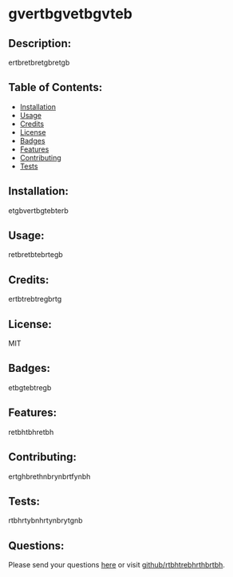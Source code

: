 
  # gvertbgvetbgvteb 
  ## Description:
  ertbretbretgbretgb
  ## Table of Contents:
  * [Installation](#Installation)
  * [Usage](#Usage)
  * [Credits](#Credits)
  * [License](#License)
  * [Badges](#Badges)
  * [Features](#Features)
  * [Contributing](#Contributing)
  * [Tests](#Tests)
  ## Installation:
  etgbvertbgtebterb
  ## Usage:
  retbretbtebrtegb
  ## Credits:
  ertbtrebtregbrtg
  ## License:
  MIT
  ## Badges:
  etbgtebtregb
  ## Features:
  retbhtbhretbh
  ## Contributing:
  ertghbrethnbrynbrtfynbh
  ## Tests:
  rtbhrtybnhrtynbrytgnb
  ## Questions:
  Please send your questions [here](mailto:rethgrtynhrynttryfnyrthnbthbg?subject=[GitHub]%20Dev%20Connect) or visit [github/rtbhtrebhrthbrtbh](https://github.com/rtbhtrebhrthbrtbh).
